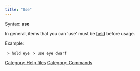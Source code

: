```yaml
---
title: "Use"
---
```


Syntax: **use** <Item> <Target>

In general, items that you can 'use' must be [held](hold "wikilink")
before usage.

Example:

` > hold eye`
` > use eye dwarf`

[Category: Help files](Category:_Help_files "wikilink") [Category:
Commands](Category:_Commands "wikilink")